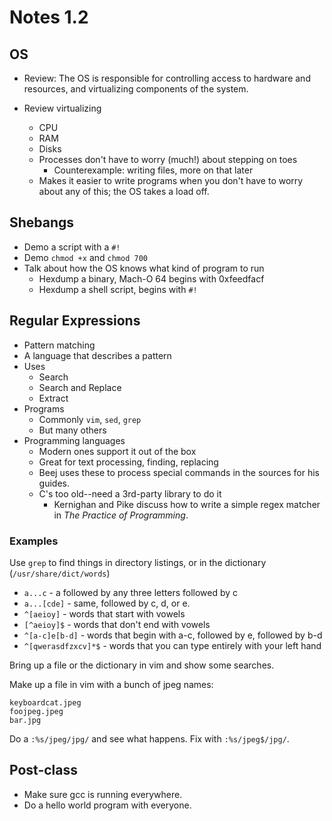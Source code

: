 # Notes 1.2

## OS

* Review: The OS is responsible for controlling access to hardware and resources, and virtualizing components of the system.

* Review virtualizing
  * CPU
  * RAM
  * Disks
  * Processes don't have to worry (much!) about stepping on toes
    * Counterexample: writing files, more on that later 
  * Makes it easier to write programs when you don't have to worry about any of this; the OS takes a load off.

## Shebangs

* Demo a script with a `#!`
* Demo `chmod +x` and `chmod 700`
* Talk about how the OS knows what kind of program to run
  * Hexdump a binary, Mach-O 64 begins with 0xfeedfacf
  * Hexdump a shell script, begins with `#!`
  
## Regular Expressions

* Pattern matching
* A language that describes a pattern
* Uses
  * Search
  * Search and Replace
  * Extract
* Programs
  * Commonly `vim`, `sed`, `grep`
  * But many others
* Programming languages
  * Modern ones support it out of the box
  * Great for text processing, finding, replacing
  * Beej uses these to process special commands in the sources for his guides.
  * C's too old--need a 3rd-party library to do it
    * Kernighan and Pike discuss how to write a simple regex matcher in _The Practice of Programming_.

### Examples

Use `grep` to find things in directory listings, or in the dictionary (`/usr/share/dict/words`)

* `a...c` - a followed by any three letters followed by c
* `a...[cde]` - same, followed by c, d, or e.
* `^[aeioy]` - words that start with vowels
* `[^aeioy]$` - words that don't end with vowels
* `^[a-c]e[b-d]` - words that begin with a-c, followed by e, followed by b-d
* `^[qwerasdfzxcv]*$` - words that you can type entirely with your left hand

Bring up a file or the dictionary in vim and show some searches.

Make up a file in vim with a bunch of jpeg names:

```
keyboardcat.jpeg
foojpeg.jpeg
bar.jpg
```

Do a `:%s/jpeg/jpg/` and see what happens. Fix with `:%s/jpeg$/jpg/`.

## Post-class

* Make sure gcc is running everywhere.
* Do a hello world program with everyone.